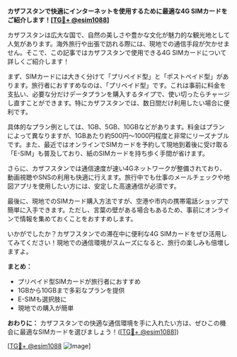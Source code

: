 **カザフスタンで快適にインターネットを使用するために最適な4G SIMカードをご紹介します！[[TG💪+ @esim1088](https://t.me/s/esim1088)]**

カザフスタンは広大な国で、自然の美しさや豊かな文化が魅力的な観光地として人気があります。海外旅行や出張で訪れる際には、現地での通信手段が欠かせません。そこで、この記事ではカザフスタンで使用できる4G SIMカードについて詳しくご紹介します！

まず、SIMカードには大きく分けて「プリペイド型」と「ポストペイド型」があります。旅行者におすすめなのは、「プリペイド型」です。これは事前に料金を支払い、必要な分だけデータプランを購入するタイプで、使い切ったらチャージし直すことができます。特にカザフスタンでは、数日間だけ利用したい場合に便利です。

具体的なプラン例としては、1GB、5GB、10GBなどがあります。料金はプランによって異なりますが、1GBあたり約500円～1000円程度と非常にリーズナブルです。また、最近ではオンラインでSIMカードを予約して現地到着後に受け取る「E-SIM」も普及しており、紙のSIMカードを持ち歩く手間が省けます。

さらに、カザフスタンでは通信速度が速い4Gネットワークが整備されており、動画視聴やSNSの利用も快適に行えます。旅行中でも仕事のメールチェックや地図アプリを使用したい方には、安定した高速通信が必須です。

最後に、現地でのSIMカード購入方法ですが、空港や市内の携帯電話ショップで簡単に入手できます。ただし、言葉の壁がある場合もあるため、事前にオンラインで情報を集めておくことをおすすめします。

いかがでしたか？カザフスタンでの滞在中に便利な4G SIMカードをぜひ活用してみてください！現地での通信環境がスムーズになると、旅行の楽しみも倍増しますよ。

**まとめ：**
- プリペイド型SIMカードが旅行者におすすめ
- 1GBから10GBまで多彩なプランを提供
- E-SIMも選択肢に
- 現地での購入が簡単

**おわりに：**
カザフスタンでの快適な通信環境を手に入れたい方は、ぜひこの機会に最適なSIMカードを選びましょう！([[TG💪+ @esim1088](https://t.me/s/esim1088)])

[[TG💪+ @esim1088](https://t.me/s/esim1088) ![Image](https://i.postimg.cc/Y0z9fWf4/image.png)]